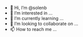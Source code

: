 - 👋 Hi, I’m @solenb
- 👀 I’m interested in ...
- 🌱 I’m currently learning ...
- 💞️ I’m looking to collaborate on ...
- 📫 How to reach me ...

<!---
solenb/solenb is a ✨ special ✨ repository because its `README.md` (this file) appears on your GitHub profile.
You can click the Preview link to take a look at your changes.
--->
